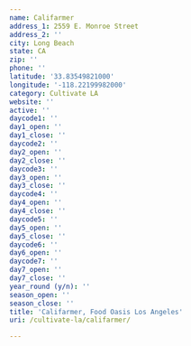```yaml
---
name: Califarmer
address_1: 2559 E. Monroe Street
address_2: ''
city: Long Beach
state: CA
zip: ''
phone: ''
latitude: '33.83549821000'
longitude: '-118.22199982000'
category: Cultivate LA
website: ''
active: ''
daycode1: ''
day1_open: ''
day1_close: ''
daycode2: ''
day2_open: ''
day2_close: ''
daycode3: ''
day3_open: ''
day3_close: ''
daycode4: ''
day4_open: ''
day4_close: ''
daycode5: ''
day5_open: ''
day5_close: ''
daycode6: ''
day6_open: ''
daycode7: ''
day7_open: ''
day7_close: ''
year_round (y/n): ''
season_open: ''
season_close: ''
title: 'Califarmer, Food Oasis Los Angeles'
uri: /cultivate-la/califarmer/

---
```

